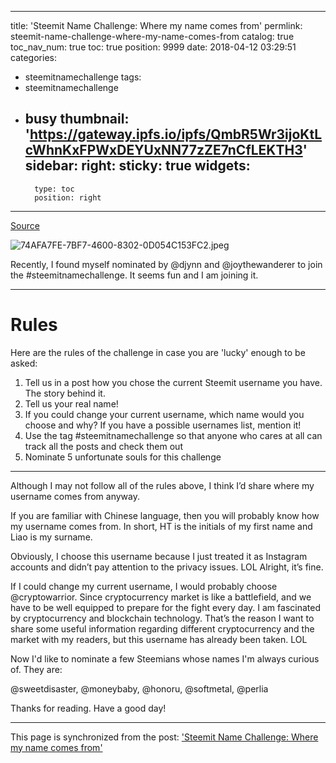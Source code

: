 
---
title: 'Steemit Name Challenge: Where my name comes from'
permlink: steemit-name-challenge-where-my-name-comes-from
catalog: true
toc_nav_num: true
toc: true
position: 9999
date: 2018-04-12 03:29:51
categories:
- steemitnamechallenge
tags:
- steemitnamechallenge
- busy
thumbnail: 'https://gateway.ipfs.io/ipfs/QmbR5Wr3ijoKtLcWhnKxFPWxDEYUxNN77zZE7nCfLEKTH3'
sidebar:
    right:
        sticky: true
widgets:
    -
        type: toc
        position: right
---




[Source](https://www.companiesmadesimple.com/project/blog/how-does-a-directorshareholder-change-their-name/)

![74AFA7FE-7BF7-4600-8302-0D054C153FC2.jpeg](https://gateway.ipfs.io/ipfs/QmbR5Wr3ijoKtLcWhnKxFPWxDEYUxNN77zZE7nCfLEKTH3)


Recently, I found myself nominated by @djynn and @joythewanderer to join the #steemitnamechallenge. It seems fun and I am joining it. 

<hr>

# Rules

Here are the rules of the challenge in case you are 'lucky' enough to be asked:
1. Tell us in a post how you chose the current Steemit username you have. The story behind it.
2. Tell us your real name!
3. If you could change your current username, which name would you choose and why? If you have a possible usernames list, mention it!
4. Use the tag #steemitnamechallenge so that anyone who cares at all can track all the posts and check them out
5. Nominate 5 unfortunate souls for this challenge
<hr>

Although I may not follow all of the rules above, I think I’d share where my username comes from anyway.

If you are familiar with Chinese language, then you will probably know how my username comes from. In short, HT is the initials of my first name and Liao is my surname. 

Obviously, I choose this username because I just treated it as Instagram accounts and didn’t pay attention to the privacy issues. LOL Alright, it’s fine. 

If I could change my current username, I would probably choose @cryptowarrior. Since cryptocurrency market is like a battlefield, and we have to be well equipped to prepare for the fight every day. I am fascinated by cryptocurrency and blockchain technology. That’s the reason I want to share some useful information regarding different cryptocurrency and the market with my readers, but this username has already been taken. LOL

Now I'd like to nominate a few Steemians whose names I'm always curious of. They are:

@sweetdisaster, @moneybaby, @honoru, @softmetal, @perlia

Thanks for reading. Have a good day!



- - -

This page is synchronized from the post: ['Steemit Name Challenge: Where my name comes from'](https://steemit.com/@htliao/steemit-name-challenge-where-my-name-comes-from)
